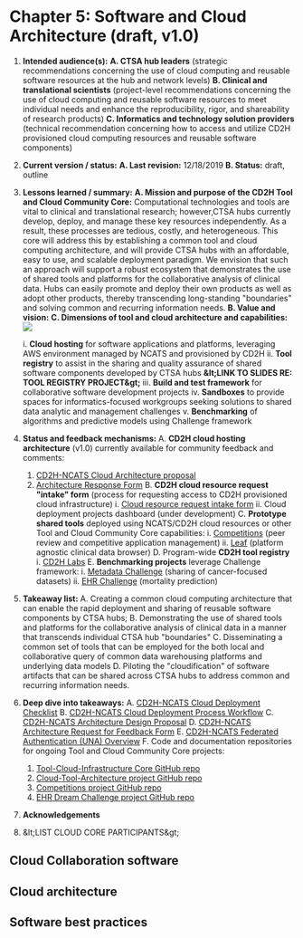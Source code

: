 # Chapter 5: Software and Cloud Architecture (draft, v1.0)

1. **Intended audience(s):**
  **A. CTSA hub leaders** (strategic recommendations concerning the use of cloud computing and reusable software resources at the hub and network levels)
  **B. Clinical and translational scientists** (project-level recommendations concerning the use of cloud computing and reusable software resources to meet individual needs and enhance the reproducibility, rigor, and shareability of research products)
  **C. Informatics and technology solution providers** (technical recommendation concerning how to access and utilize CD2H provisioned cloud computing resources and reusable software components)
2. **Current version / status:**
  **A. Last revision:** 12/18/2019
  **B. Status:** draft, outline
3.  **Lessons learned / summary:**
  **A. Mission and purpose of the CD2H Tool and Cloud Community Core:** Computational technologies and tools are vital to clinical and translational research; however,CTSA hubs currently develop, deploy, and manage these key resources independently. As a result, these processes are tedious, costly, and heterogeneous. This core will address this by establishing a common tool and cloud computing architecture, and will provide CTSA hubs with an affordable, easy to use, and scalable deployment paradigm. We envision that such an approach will support a robust ecosystem that demonstrates the use of shared tools and platforms for the collaborative analysis of clinical data. Hubs can easily promote and deploy their own products as well as adopt other products, thereby transcending long-standing &quot;boundaries&quot; and solving common and recurring information needs.
  **B. Value and vision:**
  **C. Dimensions of tool and cloud architecture and capabilities:**
  ![](https://github.com/data2health/reusable-data-best-practices/CloudDiagram.PNG)





    i. **Cloud hosting** for software applications and platforms, leveraging AWS environment managed by NCATS and provisioned by CD2H
    ii. **Tool registry** to assist in the sharing and quality assurance of shared software components developed by CTSA hubs     **\&lt;LINK TO SLIDES RE: TOOL REGISTRY PROJECT\&gt;**
    iii. **Build and test framework** for collaborative software development projects
    iv. **Sandboxes** to provide spaces for informatics-focused workgroups seeking solutions to shared data analytic and management challenges
    v. **Benchmarking** of algorithms and predictive models using Challenge framework
4.  **Status and feedback mechanisms:**
  A. **CD2H cloud hosting architecture** (v1.0) currently available for community feedback and comments:
    1. [CD2H-NCATS Cloud Architecture proposal](https://docs.google.com/presentation/d/1O8C0Kj5AtX-69C0eY79zaftAQFPYAWAELAZ2Y7-vnnA/edit#slide=id.g5e2ce0d5ce_5_0)
    2. [Architecture Response Form](https://docs.google.com/forms/d/e/1FAIpQLScVXPr_wPDVDdbxn4NXCOPVVXnN2rzfMjtrPle6DZjr2jPlIw/viewform?vc=0&amp;c=0&amp;w=1&amp;usp=mail_form_link)
  B. **CD2H cloud resource request &quot;intake&quot; form** (process for requesting access to CD2H provisioned cloud infrastructure)
    i.  [Cloud resource request intake form](https://forms.gle/YdZHUSR9NT2ktt1EA)
    ii. Cloud deployment projects dashboard (under development)
  C. **Prototype shared tools** deployed using NCATS/CD2H cloud resources or other Tool and Cloud Community Core capabilities:
    i. [Competitions](http://competitions.cd2h.org/) (peer review and competitive application management)
    ii. [Leaf](http://rit.uw.edu/leaf) (platform agnostic clinical data browser)
  D. Program-wide **CD2H tool registry**
    i.  [CD2H Labs](http://labs.cd2h.org/labs/)
  E. **Benchmarking projects** leverage Challenge framework:
    i. [Metadata Challenge](http://synapse.org/metadatachallenge) (sharing of cancer-focused datasets)
    ii. [EHR Challenge](http://synapse.org/ehr_dream_challenge_mortality) (mortality prediction)
5. **Takeaway list:**
  A. Creating a common cloud computing architecture that can enable the rapid deployment and sharing of reusable software components by CTSA hubs;
  B. Demonstrating the use of shared tools and platforms for the collaborative analysis of clinical data in a manner that transcends individual CTSA hub &quot;boundaries&quot;
  C. Disseminating a common set of tools that can be employed for the both local and collaborative query of common data warehousing platforms and underlying data models
  D. Piloting the &quot;cloudification&quot; of software artifacts that can be shared across CTSA hubs to address common and recurring information needs.
6.  **Deep dive into takeaways:**
  A. [CD2H-NCATS Cloud Deployment Checklist](https://docs.google.com/presentation/d/1rVAgHFmiKszxF-_VJLvY9JK91Lg3IjwAV8kM78qzuX4/edit?usp=sharing)
  B. [CD2H-NCATS Cloud Deployment Process Workflow](https://docs.google.com/presentation/d/1GYGgSbglIuHxAd0qkYRXbcWL4g1jmB-N-gMlQoYQMIc/edit?usp=sharing)
  C. [CD2H-NCATS Architecture Design Proposal](http://bit.ly/cd2h-cloud-rfc)
  D. [CD2H-NCATS Architecture Request for Feedback Form](https://docs.google.com/forms/d/e/1FAIpQLScVXPr_wPDVDdbxn4NXCOPVVXnN2rzfMjtrPle6DZjr2jPlIw/viewform?vc=0&amp;c=0&amp;w=1&amp;usp=mail_form_link)
  E. [CD2H-NCATS Federated Authentication (UNA) Overview](https://drive.google.com/open?id=1DclEZEwvEasCX0QfBeJZOTlRB0VYCoOQ)
  F. Code and documentation repositories for ongoing Tool and Cloud Community Core projects:
    1. [Tool-Cloud-Infrastructure Core GitHub repo](https://github.com/data2health/tools-cloud-infrastructure)
    2. [Cloud-Tool-Architecture project GitHub repo](https://github.com/data2health/Cloud-Tool-Architecture)
    3. [Competitions project GitHub repo](https://github.com/data2health/competitions-project)
    4. [EHR Dream Challenge project GitHub repo](https://github.com/data2health/DREAM-Challenge)
7.  **Acknowledgements**
  1. \&lt;LIST CLOUD CORE PARTICIPANTS\&gt;
## Cloud Collaboration software
## Cloud architecture
## Software best practices
